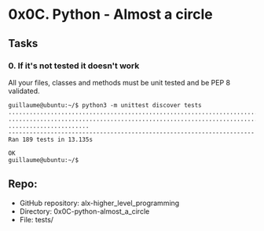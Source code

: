 # 0x0C. Python - Almost a circle
Tasks
-----
### 0. If it's not tested it doesn't work

All your files, classes and methods must be unit tested and be PEP 8 validated.

```
guillaume@ubuntu:~/$ python3 -m unittest discover tests
...................................................................................
...................................................................................
.......................
----------------------------------------------------------------------
Ran 189 tests in 13.135s

OK
guillaume@ubuntu:~/$
```
Repo:
-----
- GitHub repository: alx-higher_level_programming
- Directory: 0x0C-python-almost_a_circle
- File: tests/
